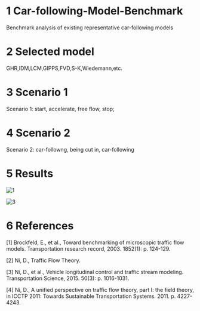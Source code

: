 # 1 Car-following-Model-Benchmark
Benchmark analysis of existing representative car-following models

# 2 Selected model
GHR,IDM,LCM,GIPPS,FVD,S-K,Wiedemann,etc.

# 3 Scenario 1
Scenario 1: start, accelerate, free flow, stop;

# 4 Scenario 2
Scenario 2: car-followng, being cut in, car-following

# 5 Results

![1](https://user-images.githubusercontent.com/102028937/159250550-29ed7484-5371-46d0-8b8d-31acbd15e4b2.png)

![3](https://user-images.githubusercontent.com/102028937/159250568-7f0cec54-6342-4b72-82ad-09a50cacf75d.png)

# 6 References
[1] Brockfeld, E., et al., Toward benchmarking of microscopic traffic flow models. Transportation research record, 2003. 1852(1): p. 124-129.

[2] Ni, D., Traffic Flow Theory.

[3] Ni, D., et al., Vehicle longitudinal control and traffic stream modeling. Transportation Science, 2015. 50(3): p. 1016-1031.

[4] Ni, D., A unified perspective on traffic flow theory, part I: the field theory, in ICCTP 2011: Towards Sustainable Transportation Systems. 2011. p. 4227-4243.





